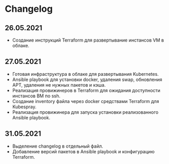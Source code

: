 # Changelog

## 26.05.2021

- Создание инструкций Terraform для развертывание инстансов VM в облаке.

## 27.05.2021

- Готовая инфраструктура в облаке для развертывания Kubernetes.
- Ansible playbook для установки docker, удаления swap, обновления APT, удаления не нужных пакетов и кэша.
- Реализация провижинеров в Terraform для ожидания доступности инстансов ВМ по ssh.
- Создание inventory файла через docker средствами Terraform для Kubespray.
- Реализация провижинера для запуска установки реализованного Ansible playbook.

## 31.05.2021

- Выделение changelog в отдельный файл.
- Добавление версий пакетов в Ansible playbook и конфигурацию Terraform.
